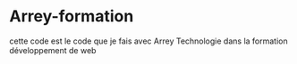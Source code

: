# Arrey-formation
cette code est le code que je fais avec Arrey Technologie dans la formation développement de web
